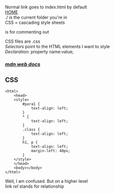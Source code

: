 Normal link goes to index.html by default\
<a href="../">HOME</a>\
./ is the current folder you're in\
CSS = cascading style sheets
<!-- --> is for commenting out
CSS files are .css\
*Selectors* point to the HTML elements I want to style\
*Declaration*: property name:value;
### [*mdn web docs*](https://developer.mozilla.org/en-US/)

## CSS
```
<html>
    <head>
    <style>
        #para1 {
            text-align: left;
        }
        * {
            text-align: left;
        }
        .class {
            text-align: left;
        }
        h1, p {
            text-align: left;
            margin-left: 40px;
        }
    </style>
    </head>
    <body></body>
</html>
```
Well, I am confused. But on a higher level\
link *rel* stands for relationship